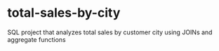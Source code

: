 # total-sales-by-city
SQL project that analyzes total sales by customer city using JOINs and aggregate functions
